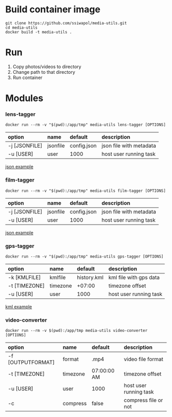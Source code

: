 # Build container image

```
git clone https://github.com/ssiwapol/media-utils.git
cd media-utils
docker build -t media-utils .
```

# Run
1. Copy photos/videos to directory
2. Change path to that directory
3. Run container

# Modules

### lens-tagger

```
docker run --rm -v "$(pwd):/app/tmp" media-utils lens-tagger [OPTIONS]
```

| option        | name     | default     | description             |
| :------------ | :------- | :---------- | :---------------------- |
| -j [JSONFILE] | jsonfile | config.json | json file with metadata |
| -u [USER]     | user     | 1000        | host user running task  |

[json example](./example/lens.json)

### film-tagger

```
docker run --rm -v "$(pwd):/app/tmp" media-utils film-tagger [OPTIONS]
```

| option        | name     | default     | description             |
| :------------ | :------- | :---------- | :---------------------- |
| -j [JSONFILE] | jsonfile | config.json | json file with metadata |
| -u [USER]     | user     | 1000        | host user running task  |

[json example](./example/film.json)

### gps-tagger

```
docker run --rm -v "$(pwd):/app/tmp" media-utils gps-tagger [OPTIONS]
```

| option        | name     | default     | description            |
| :------------ | :------- | :---------- | :--------------------- |
| -k [KMLFILE]  | kmlfile  | history.kml | kml file with gps data |
| -t [TIMEZONE] | timezone | +07:00      | timezone offset        |
| -u [USER]     | user     | 1000        | host user running task |

[kml example](https://www.google.com/maps/timeline)

### video-converter

```
docker run --rm -v $(pwd):/app/tmp media-utils video-converter [OPTIONS]
```

| option            | name     | default     | description            |
| :---------------- | :------- | :---------- | :--------------------- |
| -f [OUTPUTFORMAT] | format   | .mp4        | video file format      |
| -t [TIMEZONE]     | timezone | 07:00:00 AM | timezone offset        |
| -u [USER]         | user     | 1000        | host user running task |
| -c                | compress | false       | compress file or not   |
